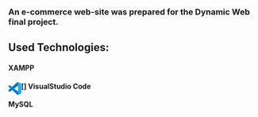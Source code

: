 ### An e-commerce web-site was prepared for the Dynamic Web final project.
## Used Technologies:
#### XAMPP
#### [<img align="left" alt="Visual Studio Code" width="26px" src="https://raw.githubusercontent.com/github/explore/80688e429a7d4ef2fca1e82350fe8e3517d3494d/topics/visual-studio-code/visual-studio-code.png" />] VisualStudio Code
#### MySQL





